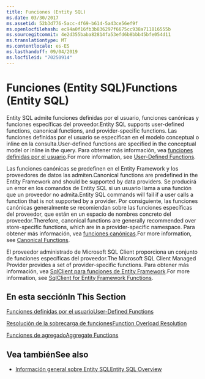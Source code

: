 ```yaml
---
title: Funciones (Entity SQL)
ms.date: 03/30/2017
ms.assetid: 52b3d776-5acc-4f69-b614-5a43ce56ef9f
ms.openlocfilehash: ec94a0f16fb3b836297f6675cc938a711816555b
ms.sourcegitcommit: 4e2d355baba82814fa53efd6b8bbb45bfe054d11
ms.translationtype: MT
ms.contentlocale: es-ES
ms.lasthandoff: 09/04/2019
ms.locfileid: "70250914"
---
```

# <a name="functions-entity-sql"></a><span data-ttu-id="7e812-102">Funciones (Entity SQL)</span><span class="sxs-lookup"><span data-stu-id="7e812-102">Functions (Entity SQL)</span></span>
<span data-ttu-id="7e812-103">Entity SQL admite funciones definidas por el usuario, funciones canónicas y funciones específicas del proveedor.</span><span class="sxs-lookup"><span data-stu-id="7e812-103">Entity SQL supports user-defined functions, canonical functions, and provider-specific functions.</span></span> <span data-ttu-id="7e812-104">Las funciones definidas por el usuario se especifican en el modelo conceptual o inline en la consulta.</span><span class="sxs-lookup"><span data-stu-id="7e812-104">User-defined functions are specified in the conceptual model or inline in the query.</span></span> <span data-ttu-id="7e812-105">Para obtener más información, vea [funciones definidas por el usuario](user-defined-functions-entity-sql.md).</span><span class="sxs-lookup"><span data-stu-id="7e812-105">For more information, see [User-Defined Functions](user-defined-functions-entity-sql.md).</span></span>  
  
 <span data-ttu-id="7e812-106">Las funciones canónicas se predefinen en el Entity Framework y los proveedores de datos las admiten.</span><span class="sxs-lookup"><span data-stu-id="7e812-106">Canonical functions are predefined in the Entity Framework and should be supported by data providers.</span></span> <span data-ttu-id="7e812-107">Se producirá un error en los comandos de Entity SQL si un usuario llama a una función que un proveedor no admita.</span><span class="sxs-lookup"><span data-stu-id="7e812-107">Entity SQL commands will fail if a user calls a function that is not supported by a provider.</span></span> <span data-ttu-id="7e812-108">Por consiguiente, las funciones canónicas generalmente se recomiendan sobre las funciones específicas del proveedor, que están en un espacio de nombres concreto del proveedor.</span><span class="sxs-lookup"><span data-stu-id="7e812-108">Therefore, canonical functions are generally recommended over store-specific functions, which are in a provider-specific namespace.</span></span> <span data-ttu-id="7e812-109">Para obtener más información, vea [funciones canónicas](canonical-functions.md).</span><span class="sxs-lookup"><span data-stu-id="7e812-109">For more information, see [Canonical Functions](canonical-functions.md).</span></span>  
  
 <span data-ttu-id="7e812-110">El proveedor administrado de Microsoft SQL Client proporciona un conjunto de funciones específicas del proveedor.</span><span class="sxs-lookup"><span data-stu-id="7e812-110">The Microsoft SQL Client Managed Provider provides a set of provider-specific functions.</span></span> <span data-ttu-id="7e812-111">Para obtener más información, vea [SqlClient para funciones de Entity Framework](../sqlclient-for-ef-functions.md).</span><span class="sxs-lookup"><span data-stu-id="7e812-111">For more information, see [SqlClient for Entity Framework Functions](../sqlclient-for-ef-functions.md).</span></span>  
  
## <a name="in-this-section"></a><span data-ttu-id="7e812-112">En esta sección</span><span class="sxs-lookup"><span data-stu-id="7e812-112">In This Section</span></span>  
 [<span data-ttu-id="7e812-113">Funciones definidas por el usuario</span><span class="sxs-lookup"><span data-stu-id="7e812-113">User-Defined Functions</span></span>](user-defined-functions-entity-sql.md)  
  
 [<span data-ttu-id="7e812-114">Resolución de la sobrecarga de funciones</span><span class="sxs-lookup"><span data-stu-id="7e812-114">Function Overload Resolution</span></span>](function-overload-resolution-entity-sql.md)  
  
 [<span data-ttu-id="7e812-115">Funciones de agregado</span><span class="sxs-lookup"><span data-stu-id="7e812-115">Aggregate Functions</span></span>](../aggregate-functions-sqlclient-for-entity-framework.md)  
  
## <a name="see-also"></a><span data-ttu-id="7e812-116">Vea también</span><span class="sxs-lookup"><span data-stu-id="7e812-116">See also</span></span>

- [<span data-ttu-id="7e812-117">Información general sobre Entity SQL</span><span class="sxs-lookup"><span data-stu-id="7e812-117">Entity SQL Overview</span></span>](entity-sql-overview.md)
